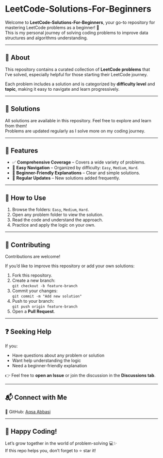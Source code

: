 # LeetCode-Solutions-For-Beginners

Welcome to **LeetCode-Solutions-For-Beginners**, your go-to repository for mastering LeetCode problems as a beginner! 🚀  
This is my personal journey of solving coding problems to improve data structures and algorithms understanding.

---

## 📘 About

This repository contains a curated collection of **LeetCode problems** that I’ve solved, especially helpful for those starting their LeetCode journey.

Each problem includes a solution and is categorized by **difficulty level** and **topic**, making it easy to navigate and learn progressively.

---

## 📂 Solutions

All solutions are available in this repository. Feel free to explore and learn from them!  
Problems are updated regularly as I solve more on my coding journey.

---

## 🌟 Features

- ✅ **Comprehensive Coverage** – Covers a wide variety of problems.
- 🔎 **Easy Navigation** – Organized by difficulty: `Easy`, `Medium`, `Hard`.
- 🧠 **Beginner-Friendly Explanations** – Clear and simple solutions.
- 🔄 **Regular Updates** – New solutions added frequently.

---

## 🚀 How to Use

1. Browse the folders: `Easy`, `Medium`, `Hard`.
2. Open any problem folder to view the solution.
3. Read the code and understand the approach.
4. Practice and apply the logic on your own.

---

## 🤝 Contributing

Contributions are welcome!

If you’d like to improve this repository or add your own solutions:

1. Fork this repository.
2. Create a new branch:  
   `git checkout -b feature-branch`
3. Commit your changes:  
   `git commit -m "Add new solution"`
4. Push to your branch:  
   `git push origin feature-branch`
5. Open a **Pull Request**.

---

## ❓ Seeking Help

If you:

- Have questions about any problem or solution
- Want help understanding the logic
- Need a beginner-friendly explanation

👉 Feel free to **open an Issue** or join the discussion in the **Discussions tab**.

---

## 📬 Connect with Me

📌 GitHub: [Aqsa Abbasi](https://github.com/Aqsaabbasi2690)  


---

## 🌈 Happy Coding!

Let’s grow together in the world of problem-solving 💻✨  
If this repo helps you, don’t forget to ⭐️ star it!

